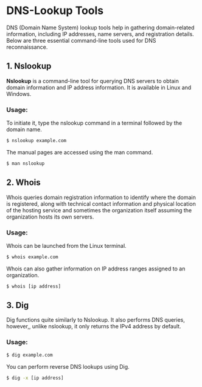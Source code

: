 # DNS-Lookup Tools 

DNS (Domain Name System) lookup tools help in gathering domain-related information, including IP addresses, name servers, and registration details. Below are three essential command-line tools used for DNS reconnaissance.

## 1. Nslookup  
**Nslookup** is a command-line tool for querying DNS servers to obtain domain information and IP address information.
It is available in Linux and Windows.

### Usage:
To initiate it, type the nslookup command in a terminal followed by the domain name.
```sh
$ nslookup example.com
```
The manual pages are accessed using the man command. 
```sh
$ man nslookup 
```
## 2. Whois

Whois queries domain registration information to identify where the domain is registered, along with technical contact information and physical location of the hosting service and sometimes the organization itself assuming the organization hosts its own servers.

### Usage:
Whois can be launched from the Linux terminal.
```sh
$ whois example.com
```

Whois can also gather information on IP address ranges assigned to an organization.
```sh
$ whois [ip address]
```


## 3. Dig

Dig functions quite similarly to Nslookup. It also performs DNS queries, however,, unlike nslookup, it only returns the IPv4 address by default.

### Usage:
```sh
$ dig example.com
```

You can perform reverse DNS lookups using Dig.
```sh
$ dig -x [ip address]
```

